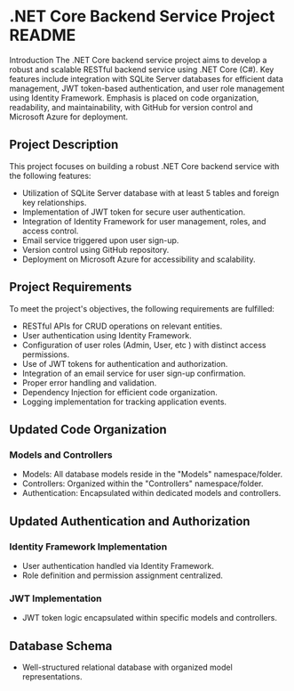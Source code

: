 
# .NET Core Backend Service Project README

Introduction
The .NET Core backend service project aims to develop a robust and scalable RESTful backend service using .NET Core (C#). Key features include integration with SQLite Server databases for efficient data management, JWT token-based authentication, and user role management using Identity Framework. Emphasis is placed on code organization, readability, and maintainability, with GitHub for version control and Microsoft Azure for deployment. 

## Project Description
This project focuses on building a robust .NET Core backend service with the following features:

- Utilization of SQLite Server database with at least 5 tables and foreign key relationships.
- Implementation of JWT token for secure user authentication.
- Integration of Identity Framework for user management, roles, and access control.
- Email service triggered upon user sign-up.
- Version control using GitHub repository.
- Deployment on Microsoft Azure for accessibility and scalability.

## Project Requirements
To meet the project's objectives, the following requirements are fulfilled:

- RESTful APIs for CRUD operations on relevant entities.
- User authentication using Identity Framework.
- Configuration of user roles (Admin, User, etc ) with distinct access permissions.
- Use of JWT tokens for authentication and authorization.
- Integration of an email service for user sign-up confirmation.
- Proper error handling and validation.
- Dependency Injection for efficient code organization.
- Logging implementation for tracking application events.

## Updated Code Organization
### Models and Controllers
- Models: All database models reside in the "Models" namespace/folder.
- Controllers: Organized within the "Controllers" namespace/folder.
- Authentication: Encapsulated within dedicated models and controllers.

## Updated Authentication and Authorization
### Identity Framework Implementation
- User authentication handled via Identity Framework.
- Role definition and permission assignment centralized.

### JWT Implementation
- JWT token logic encapsulated within specific models and controllers.

## Database Schema
- Well-structured relational database with organized model representations.


